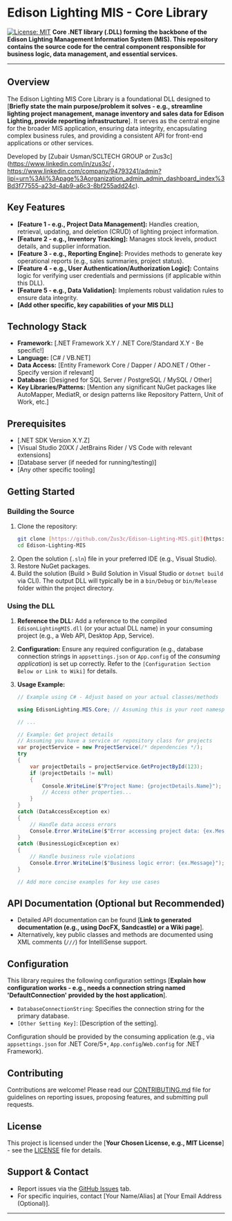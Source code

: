 # Edison Lighting MIS - Core Library

[![License: MIT](https://img.shields.io/badge/License-MIT-yellow.svg)](https://opensource.org/licenses/MIT) **Core .NET library (.DLL) forming the backbone of the Edison Lighting Management Information System (MIS). This repository contains the source code for the central component responsible for business logic, data management, and essential services.**

---

## Overview

The Edison Lighting MIS Core Library is a foundational DLL designed to [**Briefly state the main purpose/problem it solves - e.g., streamline lighting project management, manage inventory and sales data for Edison Lighting, provide reporting infrastructure**]. It serves as the central engine for the broader MIS application, ensuring data integrity, encapsulating complex business rules, and providing a consistent API for front-end applications or other services.

Developed by [Zubair Usman/SCLTECH GROUP or Zus3c] (https://www.linkedin.com/in/zus3c/ , https://www.linkedin.com/company/94793241/admin?lipi=urn%3Ali%3Apage%3Aorganization_admin_admin_dashboard_index%3Bd3f77555-a23d-4ab9-a6c3-8bf255add24c).

## Key Features

* **[Feature 1 - e.g., Project Data Management]:** Handles creation, retrieval, updating, and deletion (CRUD) of lighting project information.
* **[Feature 2 - e.g., Inventory Tracking]:** Manages stock levels, product details, and supplier information.
* **[Feature 3 - e.g., Reporting Engine]:** Provides methods to generate key operational reports (e.g., sales summaries, project status).
* **[Feature 4 - e.g., User Authentication/Authorization Logic]:** Contains logic for verifying user credentials and permissions (if applicable within this DLL).
* **[Feature 5 - e.g., Data Validation]:** Implements robust validation rules to ensure data integrity.
* **[Add other specific, key capabilities of your MIS DLL]**

## Technology Stack

* **Framework:** [.NET Framework X.Y / .NET Core/Standard X.Y - Be specific!]
* **Language:** [C# / VB.NET]
* **Data Access:** [Entity Framework Core / Dapper / ADO.NET / Other - Specify version if relevant]
* **Database:** [Designed for SQL Server / PostgreSQL / MySQL / Other]
* **Key Libraries/Patterns:** [Mention any significant NuGet packages like AutoMapper, MediatR, or design patterns like Repository Pattern, Unit of Work, etc.]

## Prerequisites

* [.NET SDK Version X.Y.Z]
* [Visual Studio 20XX / JetBrains Rider / VS Code with relevant extensions]
* [Database server (if needed for running/testing)]
* [Any other specific tooling]

## Getting Started

### Building the Source

1.  Clone the repository:
    ```bash
    git clone [https://github.com/Zus3c/Edison-Lighting-MIS.git](https://github.com/Zus3c/Edison-Lighting-MIS.git)
    cd Edison-Lighting-MIS
    ```
2.  Open the solution (`.sln`) file in your preferred IDE (e.g., Visual Studio).
3.  Restore NuGet packages.
4.  Build the solution (Build > Build Solution in Visual Studio or `dotnet build` via CLI). The output DLL will typically be in a `bin/Debug` or `bin/Release` folder within the project directory.

### Using the DLL

1.  **Reference the DLL:** Add a reference to the compiled `EdisonLightingMIS.dll` (or your actual DLL name) in your consuming project (e.g., a Web API, Desktop App, Service).
2.  **Configuration:** Ensure any required configuration (e.g., database connection strings in `appsettings.json` or `App.config` of the *consuming application*) is set up correctly. Refer to the `[Configuration Section Below or Link to Wiki]` for details.
3.  **Usage Example:**

    ```csharp
    // Example using C# - Adjust based on your actual classes/methods

    using EdisonLighting.MIS.Core; // Assuming this is your root namespace

    // ...

    // Example: Get project details
    // Assuming you have a service or repository class for projects
    var projectService = new ProjectService(/* dependencies */);
    try
    {
        var projectDetails = projectService.GetProjectById(123);
        if (projectDetails != null)
        {
            Console.WriteLine($"Project Name: {projectDetails.Name}");
            // Access other properties...
        }
    }
    catch (DataAccessException ex)
    {
        // Handle data access errors
        Console.Error.WriteLine($"Error accessing project data: {ex.Message}");
    }
    catch (BusinessLogicException ex)
    {
        // Handle business rule violations
        Console.Error.WriteLine($"Business logic error: {ex.Message}");
    }

    // Add more concise examples for key use cases
    ```

## API Documentation (Optional but Recommended)

* Detailed API documentation can be found [**Link to generated documentation (e.g., using DocFX, Sandcastle) or a Wiki page**].
* Alternatively, key public classes and methods are documented using XML comments (`///`) for IntelliSense support.

## Configuration

This library requires the following configuration settings [**Explain how configuration works - e.g., needs a connection string named 'DefaultConnection' provided by the host application**].

* `DatabaseConnectionString`: Specifies the connection string for the primary database.
* `[Other Setting Key]`: [Description of the setting].

Configuration should be provided by the consuming application (e.g., via `appsettings.json` for .NET Core/5+, `App.config`/`Web.config` for .NET Framework).

## Contributing

Contributions are welcome! Please read our [CONTRIBUTING.md](CONTRIBUTING.md) file for guidelines on reporting issues, proposing features, and submitting pull requests.

## License

This project is licensed under the [**Your Chosen License, e.g., MIT License**] - see the [LICENSE](LICENSE) file for details.

## Support & Contact

* Report issues via the [GitHub Issues](https://github.com/Zus3c/Edison-Lighting-MIS/issues) tab.
* For specific inquiries, contact [Your Name/Alias] at [Your Email Address (Optional)].

---

